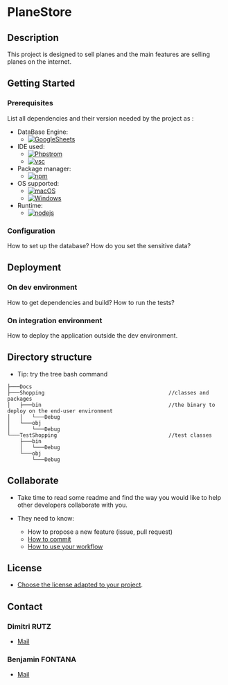 # PlaneStore

## Description

This project is designed to sell planes and the main features are selling planes on the internet.

## Getting Started

### Prerequisites

List all dependencies and their version needed by the project as :

* DataBase Engine:
  * [![GoogleSheets]][GoogleSheets-url]
* IDE used:
  * [![Phpstrom]][Phpstrom-url]
  * [![vsc]][vsc-url]
* Package manager:
  * [![npm]][npm-url]
* OS supported:
  * [![macOS]][macOS-url]
  * [![Windows]][Windows-url]
* Runtime:
  * [![nodejs]][nodejs-url]

### Configuration

How to set up the database?
How do you set the sensitive data?

## Deployment

### On dev environment

How to get dependencies and build?
How to run the tests?

### On integration environment

How to deploy the application outside the dev environment.

## Directory structure

* Tip: try the tree bash command

```shell
├───Docs
├───Shopping                                        //classes and packages
│   ├───bin                                         //the binary to deploy on the end-user environment
│   │   └───Debug
│   └───obj
│       └───Debug                                   
└───TestShopping                                    //test classes
    ├───bin
    │   └───Debug
    └───obj
        └───Debug
```

## Collaborate

* Take time to read some readme and find the way you would like to help other developers collaborate with you.

* They need to know:
  * How to propose a new feature (issue, pull request)
  * [How to commit](https://www.conventionalcommits.org/en/v1.0.0/)
  * [How to use your workflow](https://nvie.com/posts/a-successful-git-branching-model/)

## License

* [Choose the license adapted to your project](https://docs.github.com/en/repositories/managing-your-repositorys-settings-and-features/customizing-your-repository/licensing-a-repository).

## Contact

### Dimitri RUTZ

* [Mail](mailto:dimitri.rutz@eduvaud.ch)

### Benjamin FONTANA

* [Mail](mailto:benjamin.fontana@eduvaud.ch)

[GoogleSheets]: https://img.shields.io/badge/Google%20Sheets-20232A?style=for-the-badge&logo=google-sheets&logoColor=google-sheets
[GoogleSheets-url]: https://www.google.com/sheets/about/
[Phpstrom]: https://img.shields.io/badge/PhpStorm%202023.3.4-20232A?style=for-the-badge&logo=phpstorm&logoColor=ffffff
[Phpstrom-url]: https://www.jetbrains.com/phpstorm/
[vsc]: https://img.shields.io/badge/Visual%20Studio%20Code%201.86.2-20232A?style=for-the-badge&logo=visual-studio-code&logoColor=007ACC
[vsc-url]: https://code.visualstudio.com/
[npm]: https://img.shields.io/badge/npm%2010.4.0-20232A?style=for-the-badge&logo=npm&logoColor=npm
[npm-url]: https://www.npmjs.com/
[macOS]: https://img.shields.io/badge/macOS%20Sonoma-20232A?style=for-the-badge&logo=apple&logoColor=apple
[macOS-url]: https://www.apple.com/
[Windows]: https://img.shields.io/badge/Windows%2011-20232A?style=for-the-badge&logo=windows&logoColor=0078D4
[Windows-url]: https://www.microsoft.com/
[nodejs]: https://img.shields.io/badge/Node.js%2020.11-20232A?style=for-the-badge&logo=node.js&logoColor=node.js
[nodejs-url]: https://nodejs.org/en/
